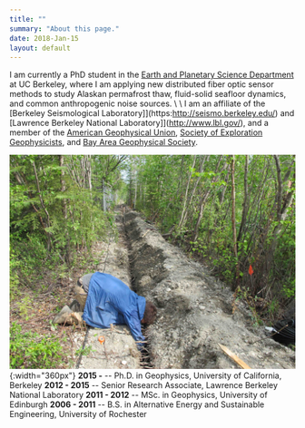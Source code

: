 ```yaml
---
title: ""
summary: "About this page."
date: 2018-Jan-15
layout: default
---
```

I am currently a PhD student in the [Earth and Planetary Science Department](https://sites.agu.org/) at UC Berkeley, where I am applying new distributed fiber optic sensor methods to study Alaskan permafrost thaw, fluid-solid seafloor dynamics, and common anthropogenic noise sources.
\\
\\
I am an affiliate of the [Berkeley Seismological Laboratory]](https:http://seismo.berkeley.edu/) and [Lawrence Berkeley National Laboratory]](http://www.lbl.gov/), and a member of the [American Geophysical Union](https://sites.agu.org/), [Society of Exploration Geophysicists](https://seg.org/), and [Bay Area Geophysical Society](http://bayareageophysicalsociety.org/).

![Researcher Portrait](assets/images/fairbanks/nateTrench.JPG "nateTrench"){:width="360px"}
**2015 -**			-- Ph.D. in Geophysics, University of California, Berkeley
**2012 - 2015** -- Senior Research Associate, Lawrence Berkeley National Laboratory
**2011 - 2012** -- MSc. in Geophysics, University of Edinburgh
**2006 - 2011** -- B.S. in Alternative Energy and Sustainable Engineering, University of Rochester
